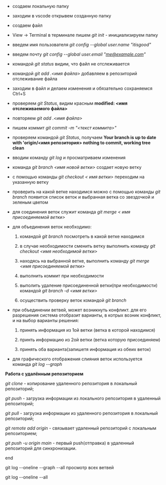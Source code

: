 * создаем локальную папку

* заходим в vscode открывем созданную папку

* создаем файл

* View -> Terminal в терминале пишем _git init_ - инициализируем папку

* введем имя пользователя _git config --global user.name "itisgood"_ 

* введем почту _git config --global user.email "me@example.com"_

* командой _git status_ видим, что файл не отслеживается

* командой _git add .\<имя файла>_ добавляем в репозиторий отслеживание файла

* заходим в файл и делаем изменения и обязательно сохраняемся Ctrl+S

* проверяем _git Status_, видим красным **modified: <имя отслеживаемого файла>**

* повторяем _git add .\<имя файла>_ 

* пишем коммит _git commit -m "<текст коммита>"_

* проверяем командой _git Status_, получаем **Your branch is up to date with 'origin/<имя репозитория> nothing to commit, working tree clean**

* вводим команду _git log_ и просматриваем изменения

* команда _git branch <имя новой ветки>_ создает новую ветку

* с помощью команды _git checkout < имя ветки>_ переходим на указанную ветку

* проверить на какой ветке находимся можно с помощью команды _git branch_ появится список веток и выбранная ветка со звездочкой и зеленым цветом

* для соединения веток служит команда _git merge < имя присоединяемой ветки>_

* для объединения веток необходимо:

    1. командой _git branch_ посмотреть в какой ветке находимся
    
    2. в случае необходимости сменить ветку выполнить команду _git checkout <имя необходимой ветки>_

    3. находясь на выбранной ветке, выполнить команду _git merge <имя присоединяемой ветки>_

    4. выполнить коммит при необходимости

    5. выполить удаление присоединенной ветки(при необходимости) командой _git branch -d <имя ветки>_

    6. осуществить проверку веток командой _git branch_



* при объединении ветвей, может возникнуть конфликт. для его разрешения система отобразит варианты, в котрых возник конфликт, и на выбор варианты решения:

    1. принять информация из 1ой ветки (ветка в которой находимся)
    
    2. принть информацию из 2ой ветки (ветка которую присоединяем)

    3. принять оба варианта(запишетя информация из обеих веток)



* для графического отображения слияния веток используется команда _git log --graph_

**Работа с удалённым репозиторием**

*git clone* - копирование удаленного репозитория в локальный репозиторий;

*git push* - загрузка информации из локального репозитория в удаленный репозиторий;

*git pull* - загрузка информации из удаленного репозитория в локальный репозиторий;

*git remote add origin* - связывает удаленный репозиторий с локальным репозиторием;

*git push -u origin main* - первый push(отправка) в удаленный репозиторий для синхронизации.

end

git log --oneline --graph --all просмотр всех ветвей

git log --oneline --all
